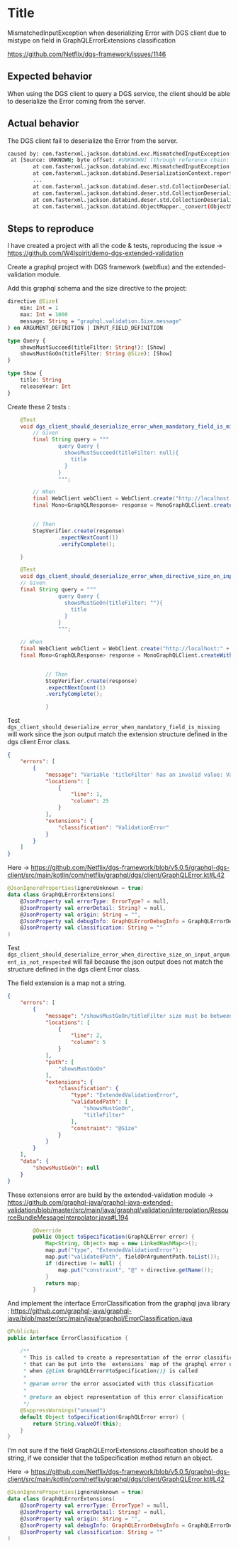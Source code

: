 # Title
MismatchedInputException when deserializing Error with DGS client due to mistype on field in GraphQLErrorExtensions classification

https://github.com/Netflix/dgs-framework/issues/1146

## Expected behavior

When using the DGS client to query a DGS service, the client should be able to deserialize the Error coming from the
server.

## Actual behavior

The DGS client fail to deserialize the Error from the server.

```bash
caused by: com.fasterxml.jackson.databind.exc.MismatchedInputException: Cannot deserialize value of type `java.lang.String` from Object value (token `JsonToken.START_OBJECT`)
 at [Source: UNKNOWN; byte offset: #UNKNOWN] (through reference chain: java.util.ArrayList[0]->com.netflix.graphql.dgs.client.GraphQLError["extensions"]->com.netflix.graphql.dgs.client.GraphQLErrorExtensions["classification"])
		at com.fasterxml.jackson.databind.exc.MismatchedInputException.from(MismatchedInputException.java:59)
		at com.fasterxml.jackson.databind.DeserializationContext.reportInputMismatch(DeserializationContext.java:1741)
		...
		at com.fasterxml.jackson.databind.deser.std.CollectionDeserializer._deserializeFromArray(CollectionDeserializer.java:355)
		at com.fasterxml.jackson.databind.deser.std.CollectionDeserializer.deserialize(CollectionDeserializer.java:244)
		at com.fasterxml.jackson.databind.deser.std.CollectionDeserializer.deserialize(CollectionDeserializer.java:28)
		at com.fasterxml.jackson.databind.ObjectMapper._convert(ObjectMapper.java:4388)
```

## Steps to reproduce
I have created a project with all the code & tests, reproducing the issue  -> https://github.com/W4lspirit/demo-dgs-extended-validation

Create a graphql project with DGS framework (webflux) and the extended-validation module.

Add this graphql schema and the size directive to the project:

```graphql
directive @Size(
    min: Int = 1
    max: Int = 1000
    message: String = "graphql.validation.Size.message"
) on ARGUMENT_DEFINITION | INPUT_FIELD_DEFINITION

type Query {
    showsMustSucceed(titleFilter: String!): [Show]
    showsMustGoOn(titleFilter: String @Size): [Show]
}

type Show {
    title: String
    releaseYear: Int
}
```

Create these 2 tests :

```java
    @Test
    void dgs_client_should_deserialize_error_when_mandatory_field_is_missing() {
        // Given
        final String query = """
                query Query {
                  showsMustSucceed(titleFilter: null){
                    title
                  }
                }
                """;

        // When
        final WebClient webClient = WebClient.create("http://localhost:" + port + "/graphql");
        final Mono<GraphQLResponse> response = MonoGraphQLClient.createWithWebClient(webClient).reactiveExecuteQuery(query);


        // Then
        StepVerifier.create(response)
                .expectNextCount(1)
                .verifyComplete();

    }

    @Test
    void dgs_client_should_deserialize_error_when_directive_size_on_input_argument_is_not_respected() {
    // Given
    final String query = """
                query Query {
                  showsMustGoOn(titleFilter: ""){
                    title
                  }
                }
                """;

    // When
    final WebClient webClient = WebClient.create("http://localhost:" + port + "/graphql");
    final Mono<GraphQLResponse> response = MonoGraphQLClient.createWithWebClient(webClient).reactiveExecuteQuery(query);


            // Then
            StepVerifier.create(response)
            .expectNextCount(1)
            .verifyComplete();

            }
```
Test `dgs_client_should_deserialize_error_when_mandatory_field_is_missing` will work since the json output match the extension structure defined in the dgs client Error class.

```json
{
    "errors": [
        {
            "message": "Variable 'titleFilter' has an invalid value: Variable 'titleFilter' has coerced Null value for NonNull type 'String!'",
            "locations": [
                {
                    "line": 1,
                    "column": 25
                }
            ],
            "extensions": {
                "classification": "ValidationError"
            }
        }
    ]
}
```

Here -> https://github.com/Netflix/dgs-framework/blob/v5.0.5/graphql-dgs-client/src/main/kotlin/com/netflix/graphql/dgs/client/GraphQLError.kt#L42
```kotlin
@JsonIgnoreProperties(ignoreUnknown = true)
data class GraphQLErrorExtensions(
    @JsonProperty val errorType: ErrorType? = null,
    @JsonProperty val errorDetail: String? = null,
    @JsonProperty val origin: String = "",
    @JsonProperty val debugInfo: GraphQLErrorDebugInfo = GraphQLErrorDebugInfo(),
    @JsonProperty val classification: String = ""
)
```

Test `dgs_client_should_deserialize_error_when_directive_size_on_input_argument_is_not_respected` will fail because the json output does not match the structure defined in the dgs client Error class. 

The field extension is a map not a string.

```json
{
    "errors": [
        {
            "message": "/showsMustGoOn/titleFilter size must be between 1 and 1000",
            "locations": [
                {
                    "line": 2,
                    "column": 5
                }
            ],
            "path": [
                "showsMustGoOn"
            ],
            "extensions": {
                "classification": {
                    "type": "ExtendedValidationError",
                    "validatedPath": [
                        "showsMustGoOn",
                        "titleFilter"
                    ],
                    "constraint": "@Size"
                }
            }
        }
    ],
    "data": {
        "showsMustGoOn": null
    }
}
```

These extensions error are build by the extended-validation module -> https://github.com/graphql-java/graphql-java-extended-validation/blob/master/src/main/java/graphql/validation/interpolation/ResourceBundleMessageInterpolator.java#L194
```java
        @Override
        public Object toSpecification(GraphQLError error) {
            Map<String, Object> map = new LinkedHashMap<>();
            map.put("type", "ExtendedValidationError");
            map.put("validatedPath", fieldOrArgumentPath.toList());
            if (directive != null) {
                map.put("constraint", "@" + directive.getName());
            }
            return map;
        }
```
And implement the interface  ErrorClassification from the graphql java library : https://github.com/graphql-java/graphql-java/blob/master/src/main/java/graphql/ErrorClassification.java
```java 
@PublicApi
public interface ErrorClassification {

    /**
     * This is called to create a representation of the error classification
     * that can be put into the `extensions` map of the graphql error under the key 'classification'
     * when {@link GraphQLError#toSpecification()} is called
     *
     * @param error the error associated with this classification
     *
     * @return an object representation of this error classification
     */
    @SuppressWarnings("unused")
    default Object toSpecification(GraphQLError error) {
        return String.valueOf(this);
    }
}
```

I'm not sure if the field GraphQLErrorExtensions.classification should be a string, if we consider that the toSpecification method return an object. 

Here -> https://github.com/Netflix/dgs-framework/blob/v5.0.5/graphql-dgs-client/src/main/kotlin/com/netflix/graphql/dgs/client/GraphQLError.kt#L42
```kotlin
@JsonIgnoreProperties(ignoreUnknown = true)
data class GraphQLErrorExtensions(
    @JsonProperty val errorType: ErrorType? = null,
    @JsonProperty val errorDetail: String? = null,
    @JsonProperty val origin: String = "",
    @JsonProperty val debugInfo: GraphQLErrorDebugInfo = GraphQLErrorDebugInfo(),
    @JsonProperty val classification: String = ""
)
```
